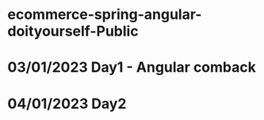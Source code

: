 # ecommerce-spring-angular-doityourself-Public

# 03/01/2023 Day1 - Angular comback
# 04/01/2023 Day2
